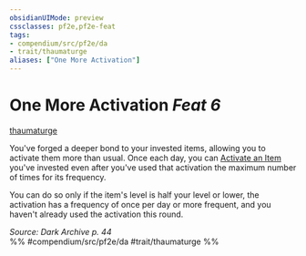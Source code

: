 ```yaml
---
obsidianUIMode: preview
cssclasses: pf2e,pf2e-feat
tags:
- compendium/src/pf2e/da
- trait/thaumaturge
aliases: ["One More Activation"]
---
```

# One More Activation  *Feat 6*  
[thaumaturge](rules/traits/thaumaturge-da.md "Thaumaturge Class Trait")  


You've forged a deeper bond to your invested items, allowing you to activate them more than usual. Once each day, you can [Activate an Item](rules/actions/activate-an-item.md) you've invested even after you've used that activation the maximum number of times for its frequency.

You can do so only if the item's level is half your level or lower, the activation has a frequency of once per day or more frequent, and you haven't already used the activation this round.

*Source: Dark Archive p. 44*  
%% #compendium/src/pf2e/da #trait/thaumaturge %%